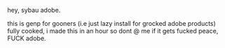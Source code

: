 hey, sybau adobe.

this is genp for gooners (i.e just lazy install for grocked adobe products)
fully cooked, i made this in an hour so dont @ me if it gets fucked
peace, FUCK adobe.
